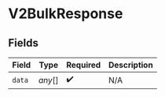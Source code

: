 # V2BulkResponse


## Fields

| Field              | Type               | Required           | Description        |
| ------------------ | ------------------ | ------------------ | ------------------ |
| `data`             | *any*[]            | :heavy_check_mark: | N/A                |